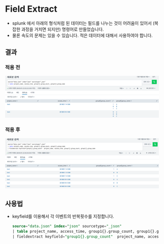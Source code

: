 # Field Extract

- splunk 에서 아래의 형식처럼 된 데이터는 필드를 나누는 것이 어려움이 있어서 (복잡한 과정을 거치면 되지만) 명령어로 만들었습니다.
- 물론 속도의 문제는 있을 수 있습니다. 적은 데이터에 대해서 사용하여야 합니다.



## 결과

### 적용 전

![image001](appserver/static/image001.png)

### 적용 후

![image001](appserver/static/image002.png)



## 사용법

- keyfield를 이용해서 각 이벤트의 반복횟수를 지정합니다.

  ```sql
  source="data.json" index="json" sourcetype="_json"
  | table project_name, access_time, group1{}.group_count, group1{}.group_name
  | fieldextract keyfield="group1{}.group_count"  project_name, access_time, group1{}.group_count, group1{}.group_name
  ```

  
